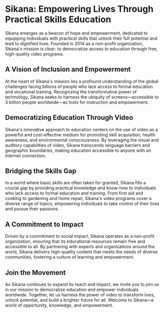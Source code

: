 # Sikana: Empowering Lives Through Practical Skills Education

Sikana emerges as a beacon of hope and empowerment, dedicated to equipping individuals with practical skills that unlock their full potential and lead to dignified lives. Founded in 2014 as a non-profit organization, Sikana's mission is clear: to democratize access to education through free, high-quality video programs.

## A Vision of Inclusion and Empowerment

At the heart of Sikana's mission lies a profound understanding of the global challenges facing billions of people who lack access to formal education and vocational training. Recognizing the transformative power of technology, Sikana seeks to harness the ubiquity of screens—accessible to 3 billion people worldwide—as tools for instruction and empowerment.

## Democratizing Education Through Video

Sikana's innovative approach to education centers on the use of video as a powerful and cost-effective medium for promoting skill acquisition, health awareness, and environmental consciousness. By leveraging the visual and auditory capabilities of video, Sikana transcends language barriers and geographic boundaries, making education accessible to anyone with an internet connection.

## Bridging the Skills Gap

In a world where basic skills are often taken for granted, Sikana fills a crucial gap by providing practical knowledge and know-how to individuals who lack access to formal education and training. From first aid and cooking to gardening and home repair, Sikana's video programs cover a diverse range of topics, empowering individuals to take control of their lives and pursue their passions.

## A Commitment to Impact

Driven by a commitment to social impact, Sikana operates as a non-profit organization, ensuring that its educational resources remain free and accessible to all. By partnering with experts and organizations around the world, Sikana delivers high-quality content that meets the needs of diverse communities, fostering a culture of learning and empowerment.

## Join the Movement

As Sikana continues to expand its reach and impact, we invite you to join us in our mission to democratize education and empower individuals worldwide. Together, let us harness the power of video to transform lives, unlock potential, and build a brighter future for all. Welcome to Sikana—a world of opportunity, knowledge, and empowerment.